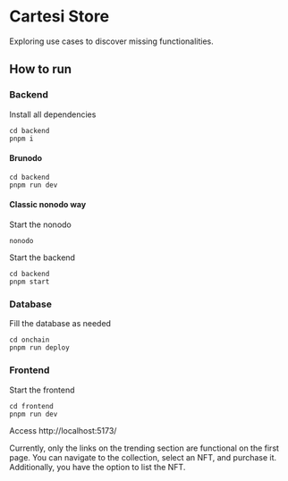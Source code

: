 # Cartesi Store

Exploring use cases to discover missing functionalities.

## How to run

### Backend

Install all dependencies

```shell
cd backend
pnpm i
```

#### Brunodo

```shell
cd backend
pnpm run dev
```

#### Classic nonodo way

Start the nonodo

```shell
nonodo
```

Start the backend

```shell
cd backend
pnpm start
```

### Database

Fill the database as needed

```shell
cd onchain
pnpm run deploy
```

### Frontend

Start the frontend

```shell
cd frontend
pnpm run dev
```

Access http://localhost:5173/

Currently, only the links on the trending section are functional on the first page. You can navigate to the collection, select an NFT, and purchase it. Additionally, you have the option to list the NFT.
